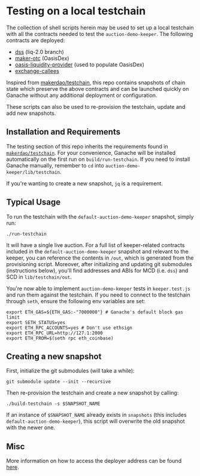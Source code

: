 # Testing on a local testchain

The collection of shell scripts herein may be used to set up a local testchain with all the contracts needed to test the `auction-demo-keeper`. The following contracts are deployed:
- [dss](https://github.com/makerdao/dss) (liq-2.0 branch)
- [maker-otc](https://github.com/daifoundation/maker-otc) (OasisDex)
- [oasis-liquidity-provider](https://github.com/daifoundation/oasis-liquidity-provider) (used to populate OasisDex)
- [exchange-callees](https://github.com/makerdao/exchange-callees)

Inspired from [makerdao/testchain](https://github.com/makerdao/testchain), this repo contains snapshots of chain state which preserve the above contracts and can be launched quickly on Ganache without any additional deployment or configuration.

These scripts can also be used to re-provision the testchain, update and add new snapshots.

## Installation and Requirements

The testing section of this repo inherits the requirements found in [`makerdao/testchain`](https://github.com/makerdao/testchain#installation-and-requirements). For your convenience, Ganache will be installed automatically on the first run on `build/run-testchain`. If you need to install Ganache manually, remember to `cd` into `auction-demo-keeper/lib/testchain`.

If you're wanting to create a new snapshot, `jq` is a requirement.

## Typical Usage

To run the testchain with the `default-auction-demo-keeper` snapshot, simply run:
```
./run-testchain
```
It will have a single live auction. For a full list of keeper-related contracts included in the `default-auction-demo-keeper` snapshot and relevant to the keeper, you can reference the contents in `/out`, which is generated from the provisioning script. Moreover, after initializing and updating git submodules (instructions below), you'll find addresses and ABIs for MCD (i.e. `dss`) and SCD in `lib/testchain/out`.

You're now able to implement `auction-demo-keeper` tests in `keeper.test.js` and run them against the testchain. If you need to connect to the testchain through `seth`, ensure the following env variables are set:
```
export ETH_GAS=${ETH_GAS:-"7000000"} # Ganache's default block gas limit
export SETH_STATUS=yes
export ETH_RPC_ACCOUNTS=yes # Don't use ethsign
export ETH_RPC_URL=http://127.1:2000
export ETH_FROM=$(seth rpc eth_coinbase)
```

## Creating a new snapshot

First, initialize the git submodules (will take a while):
```
git submodule update --init --recursive
```

Then re-provision the testchain and create a new snapshot by calling:
```
./build-testchain -s $SNAPSHOT_NAME
```
If an instance of `$SNAPSHOT_NAME` already exists in `snapshots` (this includes `default-auction-demo-keeper`), this script will overwrite the old snapshot with the newer one.

## Misc

More information on how to access the deployer address can be found [here](https://github.com/makerdao/testchain#deployer-account).



